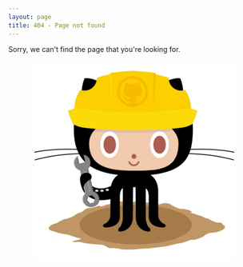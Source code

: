 ```yaml
---
layout: page
title: 404 - Page not found
---
```


Sorry, we can't find the page that you're looking for.

<div style="display:block;margin:auto;width:400px;">
<a href="/"><img src="/assets/404.jpg" alt="Constructocat by https://github.com/jasoncostello" style="width:400px;"/></a>
</div>